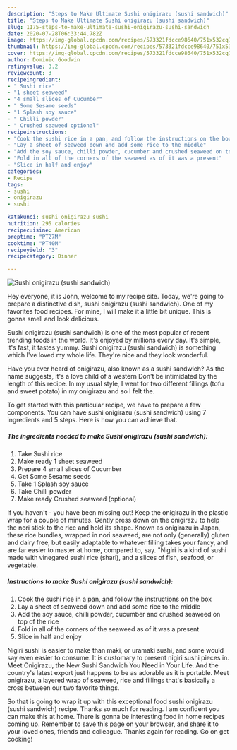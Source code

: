 ```yaml
---
description: "Steps to Make Ultimate Sushi onigirazu (sushi sandwich)"
title: "Steps to Make Ultimate Sushi onigirazu (sushi sandwich)"
slug: 1175-steps-to-make-ultimate-sushi-onigirazu-sushi-sandwich
date: 2020-07-28T06:33:44.782Z
image: https://img-global.cpcdn.com/recipes/573321fdcce98640/751x532cq70/sushi-onigirazu-sushi-sandwich-recipe-main-photo.jpg
thumbnail: https://img-global.cpcdn.com/recipes/573321fdcce98640/751x532cq70/sushi-onigirazu-sushi-sandwich-recipe-main-photo.jpg
cover: https://img-global.cpcdn.com/recipes/573321fdcce98640/751x532cq70/sushi-onigirazu-sushi-sandwich-recipe-main-photo.jpg
author: Dominic Goodwin
ratingvalue: 3.2
reviewcount: 3
recipeingredient:
- " Sushi rice"
- "1 sheet seaweed"
- "4 small slices of Cucumber"
- " Some Sesame seeds"
- "1 Splash soy sauce"
- " Chilli powder"
- " Crushed seaweed optional"
recipeinstructions:
- "Cook the sushi rice in a pan, and follow the instructions on the box"
- "Lay a sheet of seaweed down and add some rice to the middle"
- "Add the soy sauce, chilli powder, cucumber and crushed seaweed on top of the rice"
- "Fold in all of the corners of the seaweed as of it was a present"
- "Slice in half and enjoy"
categories:
- Recipe
tags:
- sushi
- onigirazu
- sushi

katakunci: sushi onigirazu sushi 
nutrition: 295 calories
recipecuisine: American
preptime: "PT27M"
cooktime: "PT40M"
recipeyield: "3"
recipecategory: Dinner

---
```



![Sushi onigirazu (sushi sandwich)](https://img-global.cpcdn.com/recipes/573321fdcce98640/751x532cq70/sushi-onigirazu-sushi-sandwich-recipe-main-photo.jpg)

Hey everyone, it is John, welcome to my recipe site. Today, we're going to prepare a distinctive dish, sushi onigirazu (sushi sandwich). One of my favorites food recipes. For mine, I will make it a little bit unique. This is gonna smell and look delicious.

Sushi onigirazu (sushi sandwich) is one of the most popular of recent trending foods in the world. It's enjoyed by millions every day. It's simple, it's fast, it tastes yummy. Sushi onigirazu (sushi sandwich) is something which I've loved my whole life. They're nice and they look wonderful.

Have you ever heard of onigirazu, also known as a sushi sandwich? As the name suggests, it&#39;s a love child of a western Don&#39;t be intimidated by the length of this recipe. In my usual style, I went for two different fillings (tofu and sweet potato) in my onigirazu and so I felt the.


To get started with this particular recipe, we have to prepare a few components. You can have sushi onigirazu (sushi sandwich) using 7 ingredients and 5 steps. Here is how you can achieve that.

<!--inarticleads1-->

##### The ingredients needed to make Sushi onigirazu (sushi sandwich):

1. Take  Sushi rice
1. Make ready 1 sheet seaweed
1. Prepare 4 small slices of Cucumber
1. Get  Some Sesame seeds
1. Take 1 Splash soy sauce
1. Take  Chilli powder
1. Make ready  Crushed seaweed (optional)


If you haven&#39;t - you have been missing out! Keep the onigirazu in the plastic wrap for a couple of minutes. Gently press down on the onigirazu to help the nori stick to the rice and hold its shape. Known as onigirazu in Japan, these rice bundles, wrapped in nori seaweed, are not only (generally) gluten and dairy free, but easily adaptable to whatever filling takes your fancy, and are far easier to master at home, compared to, say. &#34;Nigiri is a kind of sushi made with vinegared sushi rice (shari), and a slices of fish, seafood, or vegetable. 

<!--inarticleads2-->

##### Instructions to make Sushi onigirazu (sushi sandwich):

1. Cook the sushi rice in a pan, and follow the instructions on the box
1. Lay a sheet of seaweed down and add some rice to the middle
1. Add the soy sauce, chilli powder, cucumber and crushed seaweed on top of the rice
1. Fold in all of the corners of the seaweed as of it was a present
1. Slice in half and enjoy


Nigiri sushi is easier to make than maki, or uramaki sushi, and some would say even easier to consume. It is customary to present nigiri sushi pieces in. Meet Onigirazu, the New Sushi Sandwich You Need in Your Life. And the country&#39;s latest export just happens to be as adorable as it is portable. Meet onigirazu, a layered wrap of seaweed, rice and fillings that&#39;s basically a cross between our two favorite things. 

So that is going to wrap it up with this exceptional food sushi onigirazu (sushi sandwich) recipe. Thanks so much for reading. I am confident you can make this at home. There is gonna be interesting food in home recipes coming up. Remember to save this page on your browser, and share it to your loved ones, friends and colleague. Thanks again for reading. Go on get cooking!
